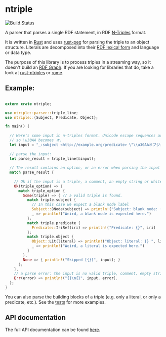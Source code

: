 # ntriple
[![Build Status](https://travis-ci.org/ghsnd/ntriple.svg?branch=master)](https://travis-ci.org/ghsnd/ntriple)

A parser that parses a single RDF statement, in RDF [N-Triples](https://www.w3.org/TR/n-triples/) format.

It is written in [Rust](https://www.rust-lang.org/en-US/) and uses [rust-peg](https://github.com/kevinmehall/rust-peg)
for parsing the triple to an object structure. Literals are decomposed into
their [RDF lexical form](https://www.w3.org/TR/rdf11-concepts/#dfn-lexical-form) and language or data type.

The purpose of this library is to process triples in a streaming way, so it doesn't build
an [RDF Graph](https://www.w3.org/TR/2014/REC-rdf11-concepts-20140225/#section-rdf-graph).
If you are looking for libraries that do, take a look at
[rust-ntriples](https://github.com/enex/rust-ntriples/) or [rome](https://github.com/vandenoever/rome).

## Example:

```rust

extern crate ntriple;

use ntriple::parser::triple_line;
use ntriple::{Subject, Predicate, Object};

fn main() {
  
  // Here's some input in n-triples format. Unicode escape sequences are resolved
  // so \u30AA becomes オ.
  let input = "_:subject <http://example.org/predicate> \"\\u30AAオブジェクト\".";
  
  // parse the input:
  let parse_result = triple_line(&input);
  
  // The result contains an option, or an error when parsing the input failed.
  match parse_result {
  
    // Ok if the input is a triple, a comment, an empty string or whitespace(s).
    Ok(triple_option) => {
      match triple_option {
        Some(triple) => { // a valid triple is found.
          match triple.subject {
            // In this case we expect a blank node label
            Subject::BNode(subject) => println!("Subject: blank node: {}", subject),
            _ => println!("Weird, a blank node is expected here.")
          };
          match triple.predicate {
            Predicate::IriRef(iri) => println!("Predicate: {}", iri)
          };
          match triple.object {
            Object::Lit(literal) => println!("Object: literal: {} ", literal.data),
            _ => println!("Weird, a literal is expected here.")
          }
        },
        None => { println!("Skipped [{}]", input); }
      };
    },
    // a parse error: the input is no valid triple, comment, empty string or whitespace(s)
    Err(error) => println!("{}\n{}", input, error),
  };
}
```
You can also parse the building blocks of a triple (e.g. only a literal, or only a predicate, etc.). See the [tests](src/tests.rs) for more examples.

## API documentation
The full API documentation can be found [here](https://docs.rs/ntriple/).

